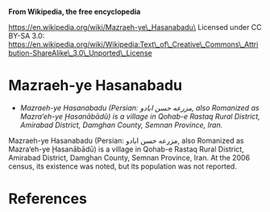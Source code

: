 **From Wikipedia, the free encyclopedia**

https://en.wikipedia.org/wiki/Mazraeh-ye\_Hasanabadu\
Licensed under CC BY-SA 3.0:\
https://en.wikipedia.org/wiki/Wikipedia:Text\_of\_Creative\_Commons\_Attribution-ShareAlike\_3.0\_Unported\_License

Mazraeh-ye Hasanabadu
=====================

-   *Mazraeh-ye Hasanabadu (Persian: مزرعه حسن ابادو‎, also Romanized as
    Mazra‘eh-ye Ḩasanābādū) is a village in Qohab-e Rastaq Rural
    District, Amirabad District, Damghan County, Semnan Province, Iran.*

Mazraeh-ye Hasanabadu (Persian: مزرعه حسن ابادو‎, also Romanized as
Mazra‘eh-ye Ḩasanābādū) is a village in Qohab-e Rastaq Rural District,
Amirabad District, Damghan County, Semnan Province, Iran. At the 2006
census, its existence was noted, but its population was not reported.

References
==========
